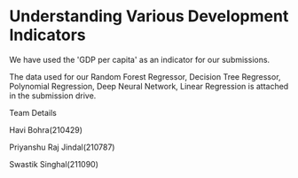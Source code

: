 # Understanding Various Development Indicators
We have used the 'GDP per capita' as an indicator for our submissions.

The data used for our Random Forest Regressor, Decision Tree Regressor, 
Polynomial Regression, Deep Neural Network, Linear Regression is attached in the submission drive.

Team Details

Havi Bohra(210429)

Priyanshu Raj Jindal(210787)

Swastik Singhal(211090)

